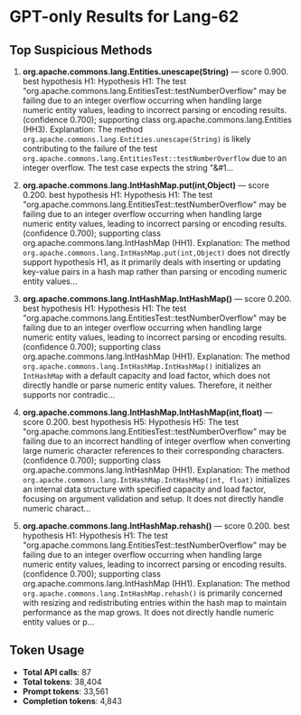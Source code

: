 # GPT-only Results for Lang-62

## Top Suspicious Methods

1. **org.apache.commons.lang.Entities.unescape(String)** — score 0.900. best hypothesis H1: Hypothesis H1: The test "org.apache.commons.lang.EntitiesTest::testNumberOverflow" may be failing due to an integer overflow occurring when handling large numeric entity values, leading to incorrect parsing or encoding results. (confidence 0.700); supporting class org.apache.commons.lang.Entities (HH3).
    Explanation: The method `org.apache.commons.lang.Entities.unescape(String)` is likely contributing to the failure of the test `org.apache.commons.lang.EntitiesTest::testNumberOverflow` due to an integer overflow. The test case expects the string "&#1...

2. **org.apache.commons.lang.IntHashMap.put(int,Object)** — score 0.200. best hypothesis H1: Hypothesis H1: The test "org.apache.commons.lang.EntitiesTest::testNumberOverflow" may be failing due to an integer overflow occurring when handling large numeric entity values, leading to incorrect parsing or encoding results. (confidence 0.700); supporting class org.apache.commons.lang.IntHashMap (HH1).
    Explanation: The method `org.apache.commons.lang.IntHashMap.put(int,Object)` does not directly support hypothesis H1, as it primarily deals with inserting or updating key-value pairs in a hash map rather than parsing or encoding numeric entity values...

3. **org.apache.commons.lang.IntHashMap.IntHashMap()** — score 0.200. best hypothesis H1: Hypothesis H1: The test "org.apache.commons.lang.EntitiesTest::testNumberOverflow" may be failing due to an integer overflow occurring when handling large numeric entity values, leading to incorrect parsing or encoding results. (confidence 0.700); supporting class org.apache.commons.lang.IntHashMap (HH1).
    Explanation: The method `org.apache.commons.lang.IntHashMap.IntHashMap()` initializes an `IntHashMap` with a default capacity and load factor, which does not directly handle or parse numeric entity values. Therefore, it neither supports nor contradic...

4. **org.apache.commons.lang.IntHashMap.IntHashMap(int,float)** — score 0.200. best hypothesis H5: Hypothesis H5: The test "org.apache.commons.lang.EntitiesTest::testNumberOverflow" may be failing due to an incorrect handling of integer overflow when converting large numeric character references to their corresponding characters. (confidence 0.700); supporting class org.apache.commons.lang.IntHashMap (HH1).
    Explanation: The method `org.apache.commons.lang.IntHashMap.IntHashMap(int, float)` initializes an internal data structure with specified capacity and load factor, focusing on argument validation and setup. It does not directly handle numeric charact...

5. **org.apache.commons.lang.IntHashMap.rehash()** — score 0.200. best hypothesis H1: Hypothesis H1: The test "org.apache.commons.lang.EntitiesTest::testNumberOverflow" may be failing due to an integer overflow occurring when handling large numeric entity values, leading to incorrect parsing or encoding results. (confidence 0.700); supporting class org.apache.commons.lang.IntHashMap (HH1).
    Explanation: The method `org.apache.commons.lang.IntHashMap.rehash()` is primarily concerned with resizing and redistributing entries within the hash map to maintain performance as the map grows. It does not directly handle numeric entity values or p...


## Token Usage

- **Total API calls**: 87
- **Total tokens**: 38,404
- **Prompt tokens**: 33,561
- **Completion tokens**: 4,843

